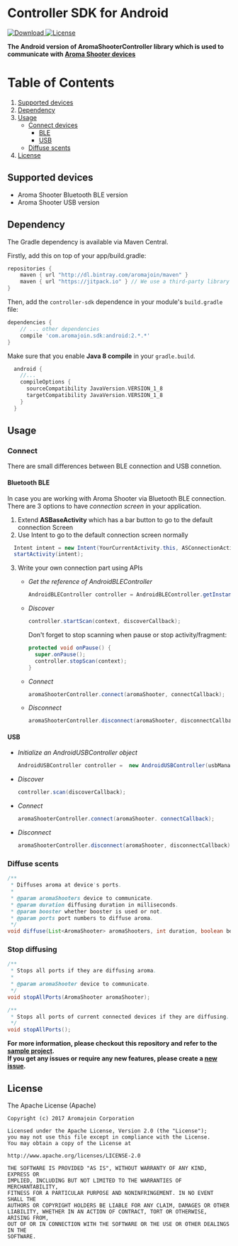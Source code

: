 # Controller SDK for Android

[ ![Download](https://api.bintray.com/packages/aromajoin/maven/com.aromajoin.sdk%3Aandroid/images/download.svg) ](https://bintray.com/aromajoin/maven/com.aromajoin.sdk%3Aandroid/_latestVersion)
[![License](https://img.shields.io/badge/license-Apache%202-4EB1BA.svg?style=flat-square)](https://www.apache.org/licenses/LICENSE-2.0.html)


**The Android version of AromaShooterController library which is used to communicate with [Aroma Shooter devices](https://aromajoin.com/hardware/shooters/aroma-shooter-1)**  

# Table of Contents
1. [Supported devices](#supported-devices)  
2. [Dependency](#dependency)
3. [Usage](#usage)
    * [Connect devices](#connect)
    	* [BLE](#bluetooth-ble)
      * [USB](#usb)
    * [Diffuse scents](#diffuse-scents)
4. [License](#license)

## Supported devices
* Aroma Shooter Bluetooth BLE version 
* Aroma Shooter USB version

## Dependency
The Gradle dependency is available via Maven Central. 

Firstly, add this on top of your app/build.gradle:
```gradle
repositories {
    maven { url "http://dl.bintray.com/aromajoin/maven" }
    maven { url "https://jitpack.io" } // We use a third-party library hosted on jitpack
}
```
Then, add the `controller-sdk` dependence in your module's `build.gradle` file:
```gradle
dependencies {
    // ... other dependencies
    compile 'com.aromajoin.sdk:android:2.*.*'
}
```
Make sure that you enable **Java 8 compile** in your `gradle.build`.
```gradle
  android {
    //...
    compileOptions {
      sourceCompatibility JavaVersion.VERSION_1_8
      targetCompatibility JavaVersion.VERSION_1_8
    }
  }
```
## Usage  
### Connect
There are small differences between BLE connection and USB connetion.
#### Bluetooth BLE
In case you are working with Aroma Shooter via Bluetooth BLE connection.
There are 3 options to have *connection screen* in your application.  

1. Extend **ASBaseActivity** which has a bar button to go to the default connection Screen
2. Use Intent to go to the default connection screen normally
```java
  Intent intent = new Intent(YourCurrentActivity.this, ASConnectionActivity.class);  
  startActivity(intent);
```
3. Write your own connection part using APIs  
	- *Get the reference of AndroidBLEController*
		```java
		AndroidBLEController controller = AndroidBLEController.getInstance(); 
		```
	- *Discover*
		```java
		controller.startScan(context, discoverCallback);
		```  
		Don't forget to stop scanning when pause or stop activity/fragment:  

		```java
		protected void onPause() {
		  super.onPause();
		  controller.stopScan(context);
		}
		```
	- *Connect*
		```java
		aromaShooterController.connect(aromaShooter, connectCallback);  
		```
	- *Disconnect*
		```java
		aromaShooterController.disconnect(aromaShooter, disconnectCallback);  
		```

#### USB
- *Initialize an AndroidUSBController object*
  ```java
  AndroidUSBController controller =  new AndroidUSBController(usbManager);
  ```
- *Discover*
  ```java
  controller.scan(discoverCallback);
  ```  
- *Connect*
  ```java
  aromaShooterController.connect(aromaShooter. connectCallback);  
  ```
- *Disconnect*
  ```java
  aromaShooterController.disconnect(aromaShooter, disconnectCallback);  
  ```

### Diffuse scents
  ```java
  /**
   * Diffuses aroma at device's ports.
   *
   * @param aromaShooters device to communicate.
   * @param duration diffusing duration in milliseconds.
   * @param booster whether booster is used or not.
   * @param ports port numbers to diffuse aroma.
   */
  void diffuse(List<AromaShooter> aromaShooters, int duration, boolean booster, int... ports);
  ```  
### Stop diffusing
  ```java
  /**
   * Stops all ports if they are diffusing aroma.
   *
   * @param aromaShooter device to communicate.
   */
  void stopAllPorts(AromaShooter aromaShooter);

  /**
   * Stops all ports of current connected devices if they are diffusing.
   */
  void stopAllPorts();
  ```

**For more information, please checkout this repository and refer to the [sample project](https://github.com/aromajoin/controller-sdk-android/tree/master/sample).**  
**If you get any issues or require any new features, please create a [new issue](https://github.com/aromajoin/controller-sdk-android/issues).**

## License  

The Apache License (Apache)

    Copyright (c) 2017 Aromajoin Corporation

    Licensed under the Apache License, Version 2.0 (the "License");
    you may not use this file except in compliance with the License.
    You may obtain a copy of the License at

    http://www.apache.org/licenses/LICENSE-2.0

    THE SOFTWARE IS PROVIDED "AS IS", WITHOUT WARRANTY OF ANY KIND, EXPRESS OR
    IMPLIED, INCLUDING BUT NOT LIMITED TO THE WARRANTIES OF MERCHANTABILITY,
    FITNESS FOR A PARTICULAR PURPOSE AND NONINFRINGEMENT. IN NO EVENT SHALL THE
    AUTHORS OR COPYRIGHT HOLDERS BE LIABLE FOR ANY CLAIM, DAMAGES OR OTHER
    LIABILITY, WHETHER IN AN ACTION OF CONTRACT, TORT OR OTHERWISE, ARISING FROM,
    OUT OF OR IN CONNECTION WITH THE SOFTWARE OR THE USE OR OTHER DEALINGS IN THE
    SOFTWARE.
